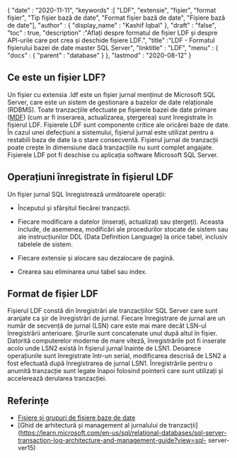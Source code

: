 {
  "date" : "2020-11-11",
  "keywords" :[ "LDF", "extensie", "fișier", "format fișier", "Tip fișier bază de date", "Format fișier bază de date", "Fișiere bază de date"],
  "author" : {
    "display_name" : "Kashif Iqbal"
},
  "draft" : "false",
  "toc" : true,
  "description" :"Aflați despre formatul de fișier LDF și despre API-urile care pot crea și deschide fișiere LDF.",
  "title" :"LDF - Formatul fișierului bazei de date master SQL Server",
  "linktitle" : "LDF",
  "menu" : {
    "docs" : {
      "parent" : "database"
}
},
  "lastmod" : "2020-08-12"
}

## Ce este un fișier LDF?

Un fișier cu extensia .ldf este un fișier jurnal menținut de Microsoft SQL Server, care este un sistem de gestionare a bazelor de date relaționale (RDBMS). Toate tranzacțiile efectuate pe fișierele bazei de date primare ([MDF](/ro/database/mdf/)) (cum ar fi inserarea, actualizarea, ștergerea) sunt înregistrate în fișierul LDF. Fișierele LDF sunt componente critice ale oricărei baze de date. În cazul unei defecțiuni a sistemului, fișierul jurnal este utilizat pentru a restabili baza de date la o stare consecventă. Fișierul jurnal de tranzacții poate crește în dimensiune dacă tranzacțiile nu sunt complet angajate. Fișierele LDF pot fi deschise cu aplicația software Microsoft SQL Server.

## Operațiuni înregistrate în fișierul LDF

Un fișier jurnal SQL înregistrează următoarele operații:

* Începutul și sfârșitul fiecărei tranzacții.

* Fiecare modificare a datelor (inserați, actualizați sau ștergeți). Aceasta include, de asemenea, modificări ale procedurilor stocate de sistem sau ale instrucțiunilor DDL (Data Definition Language) la orice tabel, inclusiv tabelele de sistem.

* Fiecare extensie și alocare sau dezalocare de pagină.

* Crearea sau eliminarea unui tabel sau index.

## Format de fișier LDF

Fișierul LDF constă din înregistrări ale tranzacțiilor SQL Server care sunt aranjate ca șir de înregistrări de jurnal. Fiecare înregistrare de jurnal are un număr de secvență de jurnal (LSN) care este mai mare decât LSN-ul înregistrării anterioare. Șirurile sunt concatenate unul după altul în fișier. Datorită computerelor moderne de mare viteză, înregistrările pot fi inserate acolo unde LSN2 există în fișierul jurnal înainte de LSN1. Deoarece operațiunile sunt înregistrate într-un serial, modificarea descrisă de LSN2 a fost efectuată după înregistrarea de jurnal LSN1. Înregistrările pentru o anumită tranzacție sunt legate înapoi folosind pointerii care sunt utilizați și accelerează derularea tranzacției.
 

## Referințe

* [Fișiere și grupuri de fișiere baze de date](https://learn.microsoft.com/en-us/sql/relational-databases/databases/database-files-and-filegroups?view=sql-server-ver15)
* [Ghid de arhitectură și management al jurnalului de tranzacții](https://learn.microsoft.com/en-us/sql/relational-databases/sql-server-transaction-log-architecture-and-management-guide?view=sql- server-ver15)

